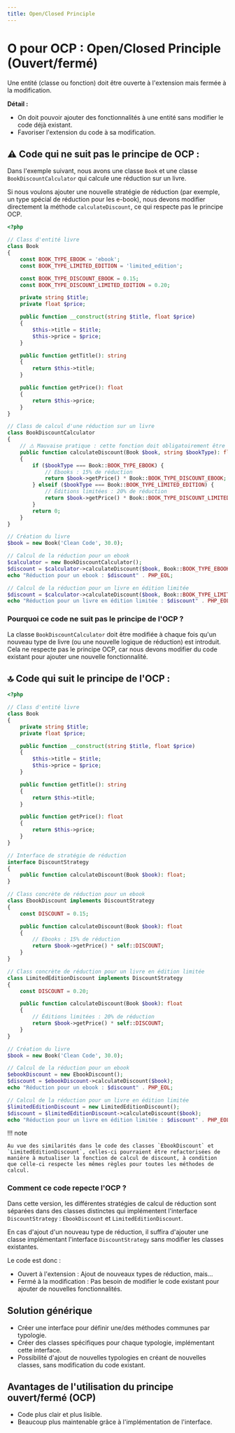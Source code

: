 ```yaml
---
title: Open/Closed Principle
---
```


# O pour OCP : Open/Closed Principle (Ouvert/fermé)

Une entité (classe ou fonction) doit être ouverte à l'extension mais fermée à la modification.

**Détail :**

- On doit pouvoir ajouter des fonctionnalités à une entité sans modifier le code déjà existant.
- Favoriser l'extension du code à sa modification.

## ⚠️ Code qui ne suit pas le principe de OCP :

Dans l'exemple suivant, nous avons une classe `Book` et une classe `BookDiscountCalculator` qui calcule une réduction sur un livre. 

Si nous voulons ajouter une nouvelle stratégie de réduction (par exemple, un type spécial de réduction pour les e-book), nous devons modifier directement la méthode `calculateDiscount`, ce qui respecte pas le principe OCP.

```php
<?php

// Class d'entité livre
class Book
{
    const BOOK_TYPE_EBOOK = 'ebook';
    const BOOK_TYPE_LIMITED_EDITION = 'limited_edition';

    const BOOK_TYPE_DISCOUNT_EBOOK = 0.15;
    const BOOK_TYPE_DISCOUNT_LIMITED_EDITION = 0.20;

    private string $title;
    private float $price;

    public function __construct(string $title, float $price)
    {
        $this->title = $title;
        $this->price = $price;
    }

    public function getTitle(): string
    {
        return $this->title;
    }

    public function getPrice(): float
    {
        return $this->price;
    }
}

// Class de calcul d'une réduction sur un livre
class BookDiscountCalculator
{
    // ⚠️ Mauvaise pratique : cette fonction doit obligatoirement être modifier en cas d'ajout d'un nouveau type de réduction 
    public function calculateDiscount(Book $book, string $bookType): float
    {
        if ($bookType === Book::BOOK_TYPE_EBOOK) {
            // Ebooks : 15% de réduction
            return $book->getPrice() * Book::BOOK_TYPE_DISCOUNT_EBOOK; 
        } elseif ($bookType === Book::BOOK_TYPE_LIMITED_EDITION) {
            // Éditions limitées : 20% de réduction
            return $book->getPrice() * Book::BOOK_TYPE_DISCOUNT_LIMITED_EDITION; 
        }
        return 0;
    }
}

// Création du livre
$book = new Book('Clean Code', 30.0);

// Calcul de la réduction pour un ebook
$calculator = new BookDiscountCalculator();
$discount = $calculator->calculateDiscount($book, Book::BOOK_TYPE_EBOOK);
echo "Réduction pour un ebook : $discount" . PHP_EOL;

// Calcul de la réduction pour un livre en édition limitée
$discount = $calculator->calculateDiscount($book, Book::BOOK_TYPE_LIMITED_EDITION);
echo "Réduction pour un livre en édition limitée : $discount" . PHP_EOL;
```

### Pourquoi ce code ne suit pas le principe de l'OCP ?

La classe `BookDiscountCalculator` doit être modifiée à chaque fois qu'un nouveau type de livre (ou une nouvelle logique de réduction) est introduit. Cela ne respecte pas le principe OCP, car nous devons modifier du code existant pour ajouter une nouvelle fonctionnalité.

## 🔝 Code qui suit le principe de l'OCP :

```php
<?php

// Class d'entité livre
class Book
{
    private string $title;
    private float $price;

    public function __construct(string $title, float $price)
    {
        $this->title = $title;
        $this->price = $price;
    }

    public function getTitle(): string
    {
        return $this->title;
    }

    public function getPrice(): float
    {
        return $this->price;
    }
}

// Interface de stratégie de réduction
interface DiscountStrategy
{
    public function calculateDiscount(Book $book): float;
}

// Class concrète de réduction pour un ebook 
class EbookDiscount implements DiscountStrategy
{
    const DISCOUNT = 0.15;

    public function calculateDiscount(Book $book): float
    {
        // Ebooks : 15% de réduction
        return $book->getPrice() * self::DISCOUNT;
    }
}

// Class concrète de réduction pour un livre en édition limitée
class LimitedEditionDiscount implements DiscountStrategy
{
    const DISCOUNT = 0.20;

    public function calculateDiscount(Book $book): float
    {
        // Éditions limitées : 20% de réduction
        return $book->getPrice() * self::DISCOUNT;
    }
}

// Création du livre
$book = new Book('Clean Code', 30.0);

// Calcul de la réduction pour un ebook
$ebookDiscount = new EbookDiscount();
$discount = $ebookDiscount->calculateDiscount($book);
echo "Réduction pour un ebook : $discount" . PHP_EOL;

// Calcul de la réduction pour un livre en édition limitée
$limitedEditionDiscount = new LimitedEditionDiscount();
$discount = $limitedEditionDiscount->calculateDiscount($book);
echo "Réduction pour un livre en édition limitée : $discount" . PHP_EOL;
```

!!! note

    Au vue des similarités dans le code des classes `EbookDiscount` et `LimitedEditionDiscount`, celles-ci pourraient être refactorisées de manière à mutualiser la fonction de calcul de discount, à condition que celle-ci respecte les mêmes règles pour toutes les méthodes de calcul.

### Comment ce code repecte l'OCP ?

Dans cette version, les différentes stratégies de calcul de réduction sont séparées dans des classes distinctes qui implémentent l'interface `DiscountStrategy` : `EbookDiscount` et `LimitedEditionDiscount`.

En cas d'ajout d'un nouveau type de réduction, il suffira d'ajouter une classe implémentant l'interface `DiscountStrategy` sans modifier les classes existantes.

Le code est donc : 

- Ouvert à l'extension : Ajout de nouveaux types de réduction, mais...
- Fermé à la modification : Pas besoin de modifier le code existant pour ajouter de nouvelles fonctionnalités.

## Solution générique

- Créer une interface pour définir une/des méthodes communes par typologie.
- Créer des classes spécifiques pour chaque typologie, implémentant cette interface.
- Possibilité d'ajout de nouvelles typologies en créant de nouvelles classes, sans modification du code existant.

## Avantages de l'utilisation du principe ouvert/fermé (OCP)

- Code plus clair et plus lisible.
- Beaucoup plus maintenable grâce à l'implémentation de l'interface.